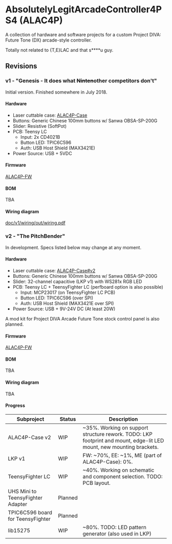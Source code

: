 # AbsolutelyLegitArcadeController4PS4 (ALAC4P)

A collection of hardware and software projects for a custom Project DIVA: Future Tone (DX) arcade-style controller.

Totally not related to {T,E}LAC and that s****u guy.

## Revisions

### v1 - "Genesis - It does what <strike>Ninten</strike>other competitors don't"

Initial version. Finished somewhere in July 2018.

#### Hardware

- Laser cuttable case: [ALAC4P-Case](https://github.com/dogtopus/ALAC4P-Case)
- Buttons: Generic Chinese 100mm buttons w/ Sanwa OBSA-SP-200G
- Slider: Resistive (SoftPot)
- PCB: Teensy LC
  - Input: 2x CD4021B
  - Button LED: TPIC6C596
  - Auth: USB Host Shield (MAX3421E)
- Power Source: USB + 5VDC

#### Firmware

[ALAC4P-FW](https://github.com/dogtopus/ALAC4P-FW)

#### BOM

TBA

#### Wiring diagram

[doc/v1/wiring/out/wiring.pdf](doc/v1/wiring/out/wiring.pdf)

### v2 - "The PitchBender"

In development. Specs listed below may change at any moment.

#### Hardware

- Laser cuttable case: [ALAC4P-Case#v2](https://github.com/dogtopus/ALAC4P-Case/tree/v2)
- Buttons: Generic Chinese 100mm buttons w/ Sanwa OBSA-SP-200G
- Slider: 32-channel capacitive (LKP v1) with WS281x RGB LED
- PCB: Teensy LC + TeensyFighter LC (perfboard option is also possible)
  - Input: MCP23017 (on TeensyFighter LC PCB)
  - Button LED: TPIC6C596 (over SPI)
  - Auth: USB Host Shield (MAX3421E over SPI)
- Power Source: USB + 9V-24V DC (At least 20W)

A mod kit for Project DIVA Arcade Future Tone stock control panel is also planned.

#### Firmware

[ALAC4P-FW](https://github.com/dogtopus/ALAC4P-FW)

#### BOM

TBA

#### Wiring diagram

TBA

#### Progress

| Subproject | Status | Description |
| ---------- | ------ | ----------- |
| ALAC4P-Case v2 | WIP | ~35%. Working on support structure rework. TODO: LKP footprint and mount, edge-lit LED mount, new mounting brackets. |
| LKP v1 | WIP | FW: ~70%, EE: ~1%, ME (part of ALAC4P-Case): 0%. |
| TeensyFighter LC | WIP | ~40%. Working on schematic and component selection. TODO: PCB layout. |
| UHS Mini to TeensyFighter Adapter | Planned | |
| TPIC6C596 board for TeensyFighter | Planned | |
| lib15275 | WIP | ~80%. TODO: LED pattern generator (also used in LKP) |
